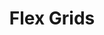 ---
# Feel free to add content and custom Front Matter to this file.
# To modify the layout, see https://jekyllrb.com/docs/themes/#overriding-theme-defaults

pageID: flexGrid
category: "Flex Grid"
title: Flex Grids
description: Flexbox grids are disabled by default, but can be enabled in your Hydrogen configuration file. Flexbox grids are generated by specifying a couple options on the wrapper (<code>data-h2-flex-grid</code>) and then defining how each child should be distributed within the column setup.
syntax: 
  - data-h2-flex-grid="MEDIA(ALIGNMENT, EXPANSION, GRID-PADDING, GUTTER)"
notes:
options:
  - title: MEDIA
    type: media
    content:
  - title: ALIGNMENT
    type: custom
    content: "<pre>
      top\n
      middle\n
      bottom
    </pre>"
  - title: EXPANSION
    type: custom
    content: "<pre>
      contained\n
      expanded
    </pre>"
  - title: GRID-PADDING
    type: custom
    content: "<pre>
      flush\n
      padded
    </pre>"
  - title: GUTTER
    type: whitespace
    content:
examples:
  - <div data-h2-flex-grid='b(top, expanded, flush, medium)'>
      <div data-h2-flex-item='b(1of3)'>
        <div data-h2-bg-color='b(theme-1)' data-h2-padding='b(all, large)'></div>
      </div>
      <div data-h2-flex-item='b(1of3)'>
        <div data-h2-bg-color='b(theme-1)' data-h2-padding='b(all, large)'></div>
      </div>
      <div data-h2-flex-item='b(1of3)'>
        <div data-h2-bg-color='b(theme-1)' data-h2-padding='b(all, large)'></div>
      </div>
      <div data-h2-flex-item='b(1of2) m(1of8)'>
        <div data-h2-bg-color='b(theme-2)' data-h2-padding='b(all, large)'></div>
      </div>
      <div data-h2-flex-item='b(1of2) m(1of8)'>
        <div data-h2-bg-color='b(theme-2)' data-h2-padding='b(all, large)'></div>
      </div>
      <div data-h2-flex-item='b(1of2) m(1of8)'>
        <div data-h2-bg-color='b(theme-2)' data-h2-padding='b(all, large)'></div>
      </div>
      <div data-h2-flex-item='b(1of2) m(1of8)'>
        <div data-h2-bg-color='b(theme-2)' data-h2-padding='b(all, large)'></div>
      </div>
      <div data-h2-flex-item='b(1of2) m(1of8)'>
        <div data-h2-bg-color='b(theme-2)' data-h2-padding='b(all, large)'></div>
      </div>
      <div data-h2-flex-item='b(1of2) m(1of8)'>
        <div data-h2-bg-color='b(theme-2)' data-h2-padding='b(all, large)'></div>
      </div>
      <div data-h2-flex-item='b(1of2) m(1of8)'>
        <div data-h2-bg-color='b(theme-2)' data-h2-padding='b(all, large)'></div>
      </div>
      <div data-h2-flex-item='b(1of2) m(1of8)'>
        <div data-h2-bg-color='b(theme-2)' data-h2-padding='b(all, large)'></div>
      </div>
    </div>
---